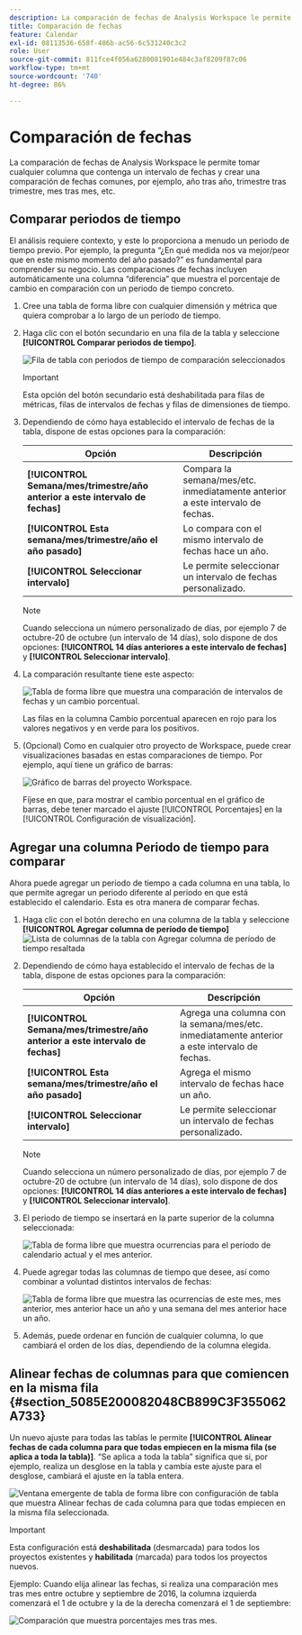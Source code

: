 ```yaml
---
description: La comparación de fechas de Analysis Workspace le permite tomar cualquier columna que contenga un intervalo de fechas y crear una comparación de fechas comunes, por ejemplo, año tras año, trimestre tras trimestre, mes tras mes, etc.
title: Comparación de fechas
feature: Calendar
exl-id: 08113536-658f-486b-ac56-6c531240c3c2
role: User
source-git-commit: 811fce4f056a6280081901e484c3af8209f87c06
workflow-type: tm+mt
source-wordcount: '740'
ht-degree: 86%

---
```


# Comparación de fechas

La comparación de fechas de Analysis Workspace le permite tomar cualquier columna que contenga un intervalo de fechas y crear una comparación de fechas comunes, por ejemplo, año tras año, trimestre tras trimestre, mes tras mes, etc.

## Comparar periodos de tiempo

El análisis requiere contexto, y este lo proporciona a menudo un periodo de tiempo previo. Por ejemplo, la pregunta “¿En qué medida nos va mejor/peor que en este mismo momento del año pasado?” es fundamental para comprender su negocio. Las comparaciones de fechas incluyen automáticamente una columna “diferencia” que muestra el porcentaje de cambio en comparación con un periodo de tiempo concreto.

1. Cree una tabla de forma libre con cualquier dimensión y métrica que quiera comprobar a lo largo de un periodo de tiempo.
1. Haga clic con el botón secundario en una fila de la tabla y seleccione **[!UICONTROL Comparar periodos de tiempo]**.

   ![Fila de tabla con periodos de tiempo de comparación seleccionados](assets/compare-time.png)

   >[!IMPORTANT]
   >
   >Esta opción del botón secundario está deshabilitada para filas de métricas, filas de intervalos de fechas y filas de dimensiones de tiempo.

1. Dependiendo de cómo haya establecido el intervalo de fechas de la tabla, dispone de estas opciones para la comparación:

   | Opción | Descripción |
   |---|---|
   | **[!UICONTROL Semana/mes/trimestre/año anterior a este intervalo de fechas]** | Compara la semana/mes/etc. inmediatamente anterior a este intervalo de fechas. |
   | **[!UICONTROL Esta semana/mes/trimestre/año el año pasado]** | Lo compara con el mismo intervalo de fechas hace un año. |
   | **[!UICONTROL Seleccionar intervalo]** | Le permite seleccionar un intervalo de fechas personalizado. |

   >[!NOTE]
   >
   >Cuando selecciona un número personalizado de días, por ejemplo 7 de octubre-20 de octubre (un intervalo de 14 días), solo dispone de dos opciones: **[!UICONTROL 14 días anteriores a este intervalo de fechas]** y **[!UICONTROL Seleccionar intervalo]**.

1. La comparación resultante tiene este aspecto:

   ![Tabla de forma libre que muestra una comparación de intervalos de fechas y un cambio porcentual.](assets/compare-time-result.png)

   Las filas en la columna Cambio porcentual aparecen en rojo para los valores negativos y en verde para los positivos.

1. (Opcional) Como en cualquier otro proyecto de Workspace, puede crear visualizaciones basadas en estas comparaciones de tiempo. Por ejemplo, aquí tiene un gráfico de barras:

   ![Gráfico de barras del proyecto Workspace.](assets/compare-time-barchart.png)

   Fíjese en que, para mostrar el cambio porcentual en el gráfico de barras, debe tener marcado el ajuste [!UICONTROL Porcentajes] en la [!UICONTROL Configuración de visualización].

## Agregar una columna Periodo de tiempo para comparar

Ahora puede agregar un periodo de tiempo a cada columna en una tabla, lo que permite agregar un periodo diferente al periodo en que está establecido el calendario. Esta es otra manera de comparar fechas.

1. Haga clic con el botón derecho en una columna de la tabla y seleccione **[!UICONTROL Agregar columna de período de tiempo]** ![Lista de columnas de la tabla con Agregar columna de período de tiempo resaltada ](assets/add-time-period-column.png)

1. Dependiendo de cómo haya establecido el intervalo de fechas de la tabla, dispone de estas opciones para la comparación:

   | Opción | Descripción |
   |---|---|
   | **[!UICONTROL Semana/mes/trimestre/año anterior a este intervalo de fechas]** | Agrega una columna con la semana/mes/etc. inmediatamente anterior a este intervalo de fechas. |
   | **[!UICONTROL Esta semana/mes/trimestre/año el año pasado]** | Agrega el mismo intervalo de fechas hace un año. |
   | **[!UICONTROL Seleccionar intervalo]** | Le permite seleccionar un intervalo de fechas personalizado. |

   >[!NOTE]
   >
   >Cuando selecciona un número personalizado de días, por ejemplo 7 de octubre-20 de octubre (un intervalo de 14 días), solo dispone de dos opciones: **[!UICONTROL 14 días anteriores a este intervalo de fechas]** y **[!UICONTROL Seleccionar intervalo]**.

1. El periodo de tiempo se insertará en la parte superior de la columna seleccionada:

   ![Tabla de forma libre que muestra ocurrencias para el período de calendario actual y el mes anterior.](assets/add-time-period-column2.png)

1. Puede agregar todas las columnas de tiempo que desee, así como combinar a voluntad distintos intervalos de fechas:

   ![Tabla de forma libre que muestra las ocurrencias de este mes, mes anterior, mes anterior hace un año y una semana del mes anterior hace un año.](assets/add-time-period-column4.png)

1. Además, puede ordenar en función de cualquier columna, lo que cambiará el orden de los días, dependiendo de la columna elegida.

## Alinear fechas de columnas para que comiencen en la misma fila {#section_5085E200082048CB899C3F355062A733}

Un nuevo ajuste para todas las tablas le permite **[!UICONTROL Alinear fechas de cada columna para que todas empiecen en la misma fila (se aplica a toda la tabla)]**. “Se aplica a toda la tabla” significa que si, por ejemplo, realiza un desglose en la tabla y cambia este ajuste para el desglose, cambiará el ajuste en la tabla entera.

![Ventana emergente de tabla de forma libre con configuración de tabla que muestra Alinear fechas de cada columna para que todas empiecen en la misma fila seleccionada.](assets/date-comparison-setting.png)

>[!IMPORTANT]
>
>Esta configuración está **deshabilitada** (desmarcada) para todos los proyectos existentes y **habilitada** (marcada) para todos los proyectos nuevos.

Ejemplo: Cuando elija alinear las fechas, si realiza una comparación mes tras mes entre octubre y septiembre de 2016, la columna izquierda comenzará el 1 de octubre y la de la derecha comenzará el 1 de septiembre:

![Comparación que muestra porcentajes mes tras mes.](assets/add-time-period-column3.png)

<!-- 

<p>See Jonny Moon's email from November 3. </p>

 -->
